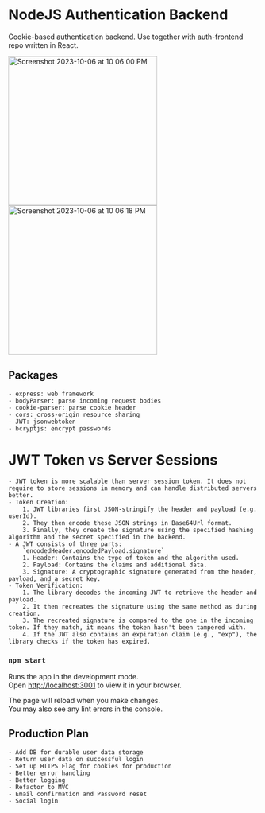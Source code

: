 # NodeJS Authentication Backend

Cookie-based authentication backend. Use together with auth-frontend repo written in React.

<img width="300" alt="Screenshot 2023-10-06 at 10 06 00 PM" src="https://github.com/hitpoint6/auth-backend/assets/62563309/f41c92a3-7567-465d-8cba-83ef51dff89d">
<img width="300" alt="Screenshot 2023-10-06 at 10 06 18 PM" src="https://github.com/hitpoint6/auth-backend/assets/62563309/8df705b7-e0be-46ca-a44f-fdff0a036487">


## Packages
    - express: web framework
    - bodyParser: parse incoming request bodies
    - cookie-parser: parse cookie header
    - cors: cross-origin resource sharing
    - JWT: jsonwebtoken
    - bcryptjs: encrypt passwords

# JWT Token vs Server Sessions
    - JWT token is more scalable than server session token. It does not require to store sessions in memory and can handle distributed servers better.
    - Token Creation:
        1. JWT libraries first JSON-stringify the header and payload (e.g. userId).
        2. They then encode these JSON strings in Base64Url format.
        3. Finally, they create the signature using the specified hashing algorithm and the secret specified in the backend.
    - A JWT consists of three parts:
        `encodedHeader.encodedPayload.signature`
        1. Header: Contains the type of token and the algorithm used.
        2. Payload: Contains the claims and additional data.
        3. Signature: A cryptographic signature generated from the header, payload, and a secret key.
    - Token Verification:
        1. The library decodes the incoming JWT to retrieve the header and payload.
        2. It then recreates the signature using the same method as during creation.
        3. The recreated signature is compared to the one in the incoming token. If they match, it means the token hasn't been tampered with.
        4. If the JWT also contains an expiration claim (e.g., "exp"), the library checks if the token has expired.

### `npm start`

Runs the app in the development mode.\
Open [http://localhost:3001](http://localhost:3001) to view it in your browser.

The page will reload when you make changes.\
You may also see any lint errors in the console.

## Production Plan
    - Add DB for durable user data storage
    - Return user data on successful login
    - Set up HTTPS Flag for cookies for production
    - Better error handling
    - Better logging
    - Refactor to MVC
    - Email confirmation and Password reset
    - Social login
